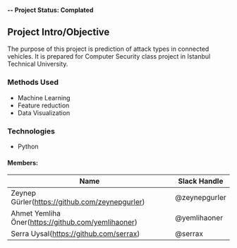 #### -- Project Status: Complated

## Project Intro/Objective
The purpose of this project is prediction of attack types in connected vehicles. It is prepared for Computer Security class project in Istanbul Technical University.

### Methods Used
* Machine Learning
* Feature reduction
* Data Visualization

### Technologies
* Python



#### Members:

|Name     |  Slack Handle   | 
|---------|-----------------|
|Zeynep Gürler(https://github.com/zeynepgurler) |     @zeynepgurler    |
|Ahmet Yemliha Öner(https://github.com/yemlihaoner)| @yemlihaoner        |
|Serra Uysal(https://github.com/serrax) |     @serrax    |

